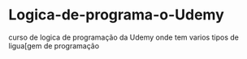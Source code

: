 # Logica-de-programa-o-Udemy
curso de logica de programação da Udemy onde tem varios tipos de ligua[gem de programação
